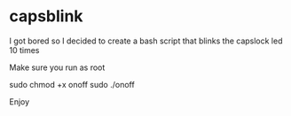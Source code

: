 # capsblink
I got bored so I decided to create a bash script that blinks the capslock led 10 times

Make sure you run as root

sudo chmod +x onoff
sudo ./onoff

Enjoy
